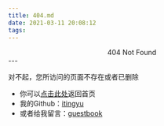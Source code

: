```yaml
---
title: 404.md
date: 2021-03-11 20:08:12
tags:
---
```


<center>404 Not Found</center>
---

对不起，您所访问的页面不存在或者已删除
* 你可以[点击此处](https://itingyu.github.io)返回首页
* 我的Github：[itingyu](https://itingyu.github.io)
* 或者给我留言：[guestbook](https://itingyu.github.io/guestbook/)

